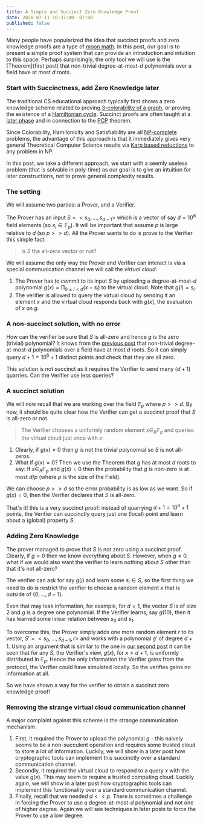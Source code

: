 ```yaml
---
title: A Simple and Succinct Zero Knowledge Proof
date: 2020-07-11 10:37:00 -07:00
published: false
---
```


Many people have popularized the idea that succinct proofs and zero knowledge proofs are a type of [moon math](https://medium.com/@VitalikButerin/quadratic-arithmetic-programs-from-zero-to-hero-f6d558cea649). In this post, our goal is to present a simple proof system that can provide an introduction and intuition to this space. Perhaps surprisingly, the only tool we will use is the [Theorem](first post) that non-trivial degree-at-most-$d$ polynomials over a field have at most $d$ roots. 

### Start with Succinctness, add Zero Knowledge later
The traditional CS educational approach typically first shows a zero knowledge scheme related to proving [3-colorability of a graph](https://crypto.stanford.edu/cs355/18sp/lec3.pdf), or proving the existence of a [Hamiltonian cycle](https://people.eecs.berkeley.edu/~sanjamg/classes/cs294-spring16/scribes/7.pdf). Succinct proofs are often taught at a [later phase](https://crypto.stanford.edu/cs355/19sp/lec17.pdf) and in connection to the [PCP](https://en.wikipedia.org/wiki/PCP_theorem) theorem.

Since Colorability, Hamilonicity and Satisfiability are all [NP-complete](https://en.wikipedia.org/wiki/NP-completeness) problems, the advantage of this approach is that it immediately gives very general Theoretical Computer Science results via [Karp based reductions](https://en.wikipedia.org/wiki/Polynomial-time_reduction) to any problem in NP. 

In this post, we take a different approach, we start with a seemly useless problem (that is solvable in poly-time) as our goal is to give an intuition for later constructions, not to prove general complexity results.

### The setting
We will assume two parties: a Prover, and a Verifier.

The Prover has an input $S=<s_0,\dots,s_{d-1}>$ which is a vector of say $d=10^6$ field elements (so $x_i \in \mathbb{F}_p$). It will be important that assume $p$ is large relative to $d$ (so $p >> d$). All the Prover wants to do is prove to the Verifier this simple fact:
> Is $S$ the all-zero vector or not?

We will assume the only way the Prover and Verifier can interact is via a special communication channel we will call the *virtual cloud*:
1. The Prover has to *commit* to its input $S$ by uploading a degree-at-most-$d$ polynomial $g(x)=\prod_{0 \leq i <d} (x-s_i)$ to the virtual cloud. Note that $g(i)=s_i$.
2. The verifier is allowed to query the virtual cloud by sending it an element $x$ and the virtual cloud responds back with $g(x)$, the evaluation of $x$ on $g$.


### A non-succinct solution, with no error
How can the verifier be sure that $S$ is all-zero and hence $g$ is the zero (trivial) polynomial? It knows from the [previous post](...) that non-trivial degree-at-most-$d$ polynomials over a field have at most $d$ roots. So it can simply query $d+1=10^6 +1$ distinct points and check that they are all zero.

This solution is not succinct as it requires the Verifier to send many ($d+1$) quarries. Can the Verifier use less queries? 

### A succinct solution
We will now recall that we are working over the field $\mathbb{F}_p$ where $p>>d$. By now, it should be quite clear how the Verifier can get a succinct proof that $S$ is all-zero or not.

> The Verifier chooses a uniformly random element $x \in_R \mathbb{F}_p$ and queries the virtual cloud just once with $x$:

1. Clearly, if $g(x) \neq 0$ then $g$ is not the trivial polynomial so $S$ is not all-zeros.
2. What if $g(x)=0$? Then we use the Theorem that $g$ has at most $d$ roots to say: If $x\in_R \mathbb{F_p}$ and $g(x)=0$ then the probability that $g$ is non-zero is at most $d/p$ (where $p$ is the size of the Field). 

We can choose $p>>d$ so the error probability is as low as we want. So if $g(x)=0$, then the Verifier declares that $S$ is all-zero.

That's it! this is a very succinct proof: instead of quarrying $d+1=10^6 +1$ points, the Verifier can succinctly query just one (local) point and learn about a (global) property $S$.

### Adding Zero Knowledge

The prover managed to prove that $S$ is not zero using a succinct proof. Clearly, if $g=0$ then we know everything about $S$. However, when $g\neq 0$, what if we would also want the verifier to learn nothing about $S$ other than that it's not all-zero? 

The verifier can ask for say $g(i)$ and learn some $s_i \in S$, so the first thing we need to do is restrict the verifier to choose a random element $x$ that is outside of $\{0,\dots,d-1\}$. 

Even that may leak information, for example, for $d=1$, the vector $S$ is of size $2$ and $g$ is a degree one polynomial. If the Verifier learns, say $g(10)$, then it has learned some linear relation between $s_0$ and $s_1$.

To overcome this, the Prover simply adds one more random element $r$ to its vector, $S'=<s_0,\dots,s_{d-1}, r>$ and works with a polynomial $g'$ of degree $d+1$. Using an argument that is similar to the one in [our second post](...) it can be seen that for any $S$, the Verifier's view, $g(x)$, for $x>d+1$, is uniformly distributed in $\mathbb{F}_p$. Hence the only information the Verifier gains from the protocol, the Verifier could have simulated locally. So the verifies gains no information at all.

So we have shown a way for the verifier to obtain a succinct zero knowledge proof!

### Removing the strange virtual cloud communication channel

A major complaint against this scheme is the strange communication mechanism.
1. First, it required the Prover to upload the polynomial $g$ - this naively seems to be a non-succulent operation and requires some trusted cloud to store a lot of information. Luckily, we will show in a later post how cryptographic tools can implement this succinctly over a standard communication channel.
2. Secondly, it required the virtual cloud to respond to a query $x$ with the value $g(x)$. This may seem to require a trusted computing cloud. Luckily again, we will show in a later post how cryptographic tools can implement this functionality over a standard communication channel.
3. Finally, recall that we needed $d<<p$. There is sometimes a challenge in forcing the Prover to use a degree-at-most-$d$ polynomial and not one of higher degree. Again we will see techniques in later posts to force the Prover to use a low degree.
 